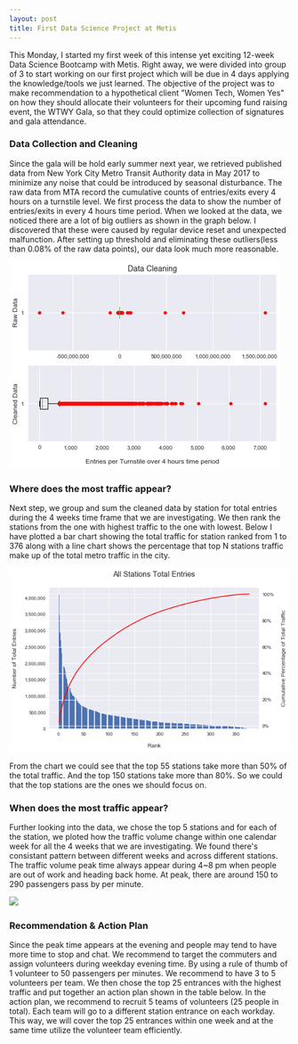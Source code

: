 ```yaml
---
layout: post
title: First Data Science Project at Metis
---
```


This Monday, I started my first week of this intense yet exciting 12-week Data Science Bootcamp with Metis. 
Right away, we were divided into group of 3 to start working on our first project which will be due in 4 days applying the knowledge/tools we just learned. The objective of the project was to make recommendation to a hypothetical client "Women Tech, Women Yes" on how they should allocate their volunteers for their upcoming fund raising event, the WTWY Gala, so that they could optimize collection of signatures and gala attendance.

### Data Collection and Cleaning
Since the gala will be hold early summer next year, we retrieved published data from New York City Metro Transit Authority data in May 2017 to minimize any noise that could be introduced by seasonal disturbance. The raw data from MTA record the cumulative counts of entries/exits every 4 hours on a turnstile level. We first process the data to show the number of entries/exits in every 4 hours time period. When we looked at the data, we noticed there are a lot of big outliers as shown in the graph below. I discovered that these were caused by regular device reset and unexpected malfunction. After setting up threshold and eliminating these outliers(less than 0.08% of the raw data points), our data look much more reasonable. 

![](/images/DataCleaning.png?raw=true)

### Where does the most traffic appear?
Next step, we group and sum the cleaned data by station for total entries during the 4 weeks time frame that we are investigating. We then rank the stations from the one with highest traffic to the one with lowest.  Below I have plotted a bar chart showing the total traffic for station ranked from 1 to 376 along with a line chart shows the percentage that top N stations traffic make up of the total metro traffic in the city. 

![](/images/AllStationHist1.png?raw=true)

From the chart we could see that the top 55 stations take more than 50% of the total traffic. And the top 150 stations take more than 80%. So we could that the top stations are the ones we should focus on.

### When does the most traffic appear?
Further looking into the data, we chose the top 5 stations and for each of the station, we ploted how the traffic volume change within one calendar week for all the 4 weeks that we are investigating. We found there's consistant pattern between different weeks and across different stations. The traffic volume peak time always appear during 4~8 pm when people are out of work and heading back home. At peak, there are around 150 to 290 passengers pass by per minute. 

![](/images/34_st-herald_sq_4hr_480?raw=true)

### Recommendation & Action Plan
Since the peak time appears at the evening and people may tend to have more time to stop and chat. We recommend to target the commuters and assign volunteers during weekday evening time. By using a rule of thumb of 1 volunteer to 50 passengers per minutes. We recommend to have 3 to 5 volunteers per team. We then chose the top 25 entrances with the highest traffic and put together an action plan shown in the table below. In the action plan, we recommend to recruit 5 teams of volunteers (25 people in total). Each team will go to a different station entrance on each workday. This way, we will cover the top 25 entrances within one week and at the same time utilize the volunteer team efficiently.

